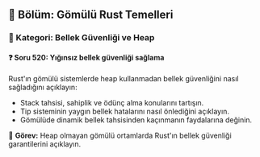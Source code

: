 ## 📘 Bölüm: Gömülü Rust Temelleri  
### 🔹 Kategori: Bellek Güvenliği ve Heap  
#### ❓ Soru 520: Yığınsız bellek güvenliği sağlama

Rust'ın gömülü sistemlerde heap kullanmadan bellek güvenliğini nasıl sağladığını açıklayın:

- Stack tahsisi, sahiplik ve ödünç alma konularını tartışın.
- Tip sisteminin yaygın bellek hatalarını nasıl önlediğini açıklayın.
- Gömülüde dinamik bellek tahsisinden kaçınmanın faydalarına değinin.

🔧 **Görev:** Heap olmayan gömülü ortamlarda Rust'ın bellek güvenliği garantilerini açıklayın.
